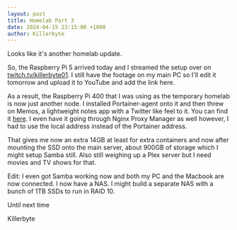 ```yaml
---
layout: post
title: Homelab Part 3
date: 2024-04-15 23:15:00 +1000
author: Killerbyte
---
```


Looks like it's another homelab update.

So, the Raspberry Pi 5 arrived today and I streamed the setup over on [twitch.tv/killerbyte01](twitch.tv/killerbyte01). I still have the footage on my main PC so I'll edit it tomorrow and upload it to YouTube and add the link here.

As a result, the Raspberry Pi 400 that I was using as the temporary homelab is now just another node. I installed Portainer-agent onto it and then threw on Memos, a lightweight notes app with a Twitter like feel to it. You can find it [here](usememos.com). I even have it going through Nginx Proxy Manager as well however, I had to use the local address instead of the Portainer address. 

That gives me now an extra 14GB at least for extra containers and now after mounting the SSD onto the main server, about 900GB of storage which I might setup Samba still. Also still weighing up a Plex server but I need movies and TV shows for that.

Edit: I even got Samba working now and both my PC and the Macbook are now connected. I now have a NAS. I might build a separate NAS with a bunch of 1TB SSDs to run in RAID 10.

Until next time

Killerbyte